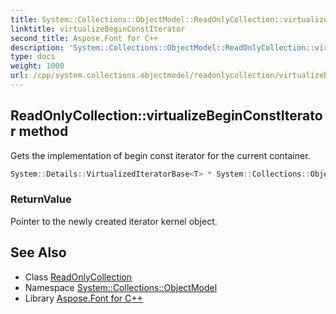 ```yaml
---
title: System::Collections::ObjectModel::ReadOnlyCollection::virtualizeBeginConstIterator method
linktitle: virtualizeBeginConstIterator
second_title: Aspose.Font for C++
description: 'System::Collections::ObjectModel::ReadOnlyCollection::virtualizeBeginConstIterator method. Gets the implementation of begin const iterator for the current container in C++.'
type: docs
weight: 1000
url: /cpp/system.collections.objectmodel/readonlycollection/virtualizebeginconstiterator/
---
```

## ReadOnlyCollection::virtualizeBeginConstIterator method


Gets the implementation of begin const iterator for the current container.

```cpp
System::Details::VirtualizedIteratorBase<T> * System::Collections::ObjectModel::ReadOnlyCollection<T>::virtualizeBeginConstIterator() const override
```


### ReturnValue

Pointer to the newly created iterator kernel object.

## See Also

* Class [ReadOnlyCollection](../)
* Namespace [System::Collections::ObjectModel](../../)
* Library [Aspose.Font for C++](../../../)
